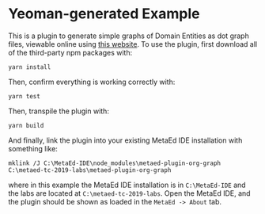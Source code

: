 # Yeoman-generated Example

This is a plugin to generate simple graphs of Domain Entities as dot graph files, viewable online using [this website](https://dreampuf.github.io/GraphvizOnline/).  To use the plugin, first download all of the third-party npm packages with:
```
yarn install
```
Then, confirm everything is working correctly with:
```
yarn test
```
Then, transpile the plugin with:
```
yarn build
```
And finally, link the plugin into your existing MetaEd IDE installation with something like:
```
mklink /J C:\MetaEd-IDE\node_modules\metaed-plugin-org-graph C:\metaed-tc-2019-labs\metaed-plugin-org-graph
```
where in this example the MetaEd IDE installation is in `C:\MetaEd-IDE` and the labs are located at `C:\metaed-tc-2019-labs`.  Open the MetaEd IDE, and the plugin should be shown as loaded in the `MetaEd -> About` tab.